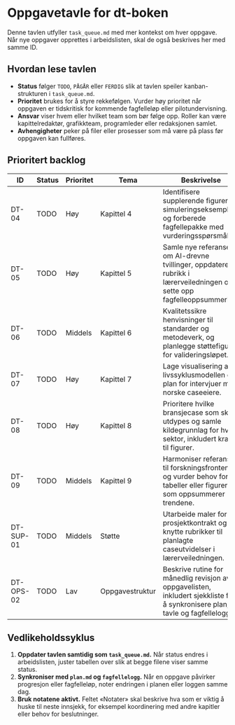 # Oppgavetavle for dt-boken

Denne tavlen utfyller `task_queue.md` med mer kontekst om hver oppgave. Når nye
oppgaver opprettes i arbeidslisten, skal de også beskrives her med samme ID.

## Hvordan lese tavlen
- **Status** følger `TODO`, `PÅGÅR` eller `FERDIG` slik at tavlen speiler
  kanban-strukturen i `task_queue.md`.
- **Prioritet** brukes for å styre rekkefølgen. Vurder høy prioritet når oppgaven
  er tidskritisk for kommende fagfelleløp eller pilotundervisning.
- **Ansvar** viser hvem eller hvilket team som bør følge opp. Roller kan være
  kapittelredaktør, grafikkteam, programleder eller redaksjonen samlet.
- **Avhengigheter** peker på filer eller prosesser som må være på plass før
  oppgaven kan fullføres.

## Prioritert backlog

| ID | Status | Prioritet | Tema | Beskrivelse | Ansvar | Avhengigheter | Notater |
| --- | --- | --- | --- | --- | --- | --- | --- |
| DT-04 | TODO | Høy | Kapittel 4 | Identifisere supplerende figurer til simuleringseksemplet og forberede fagfellepakke med vurderingsspørsmål. | Kapittelredaktør Kapittel 4 + grafikkteam | `support/illustrasjonsplan.md`, fagfellemal i `support/notater` | Samordne med kapittel 3 slik at dataflyt og simulering beskrives konsistent. |
| DT-05 | TODO | Høy | Kapittel 5 | Samle nye referanser om AI-drevne tvillinger, oppdatere rubrikk i lærerveiledningen og sette opp fagfelleoppsummering. | Kapittelredaktør Kapittel 5 + programleder | `support/larerveiledning.tex`, `support/referanser.bib` | Avklar hvilke norske case som bør refereres for å styrke praksisdelen. |
| DT-06 | TODO | Middels | Kapittel 6 | Kvalitetssikre henvisninger til standarder og metodeverk, og planlegge støttefigurer for valideringsløpet. | Kapittelredaktør Kapittel 6 | `support/illustrasjonsplan.md`, `plan.md` | Koordiner innspill fra juristene som omtales i leseplanen uke 5. |
| DT-07 | TODO | Høy | Kapittel 7 | Lage visualisering av livssyklusmodellen og plan for intervjuer med norske caseeiere. | Kapittelredaktør Kapittel 7 + grafikkteam | `support/illustrasjonsplan.md`, intervjuguide i `support/notater` (må etableres) | Sikre at RACI-eksemplet i kapittelet kobles til visualiseringen. |
| DT-08 | TODO | Høy | Kapittel 8 | Prioritere hvilke bransjecase som skal utdypes og samle kildegrunnlag for hver sektor, inkludert krav til figurer. | Redaksjonen for Kapittel 8 | `support/appendiks-ressurser.tex`, `support/referanser.bib` | Bruk vurderingsmatrisen fra Kapittel 8 for å begrunne utvalget. |
| DT-09 | TODO | Middels | Kapittel 9 | Harmoniser referanser til forskningsfronten og vurder behov for tabeller eller figurer som oppsummerer trendene. | Kapittelredaktør Kapittel 9 | `support/referanser.bib`, `plan.md` | Stem av med fagfelle fra akademia før utsendelse. |
| DT-SUP-01 | TODO | Middels | Støtte | Utarbeide maler for prosjektkontrakt og knytte rubrikker til planlagte caseutvidelser i lærerveiledningen. | Programleder + undervisningsteam | `support/larerveiledning.tex`, eksisterende rubrikker | Malen skal kunne deles med studentgrupper i pilotundervisningen. |
| DT-OPS-02 | TODO | Lav | Oppgavestruktur | Beskrive rutine for månedlig revisjon av oppgavelisten, inkludert sjekkliste for å synkronisere plan, tavle og fagfellelogg. | Redaksjonen | `task_queue.md`, `plan.md`, `support/fagfellelogg.csv` | Foreslå hvem som leder månedlig standup og hvordan endringer varsles. |

## Vedlikeholdssyklus
1. **Oppdater tavlen samtidig som `task_queue.md`.** Når status endres i arbeidslisten,
   juster tabellen over slik at begge filene viser samme status.
2. **Synkroniser med `plan.md` og `fagfellelogg`.** Når en oppgave påvirker progresjon
   eller fagfelleløp, noter endringen i planen eller loggen samme dag.
3. **Bruk notatene aktivt.** Feltet «Notater» skal beskrive hva som er viktig å huske til
   neste innsjekk, for eksempel koordinering med andre kapitler eller behov for beslutninger.
